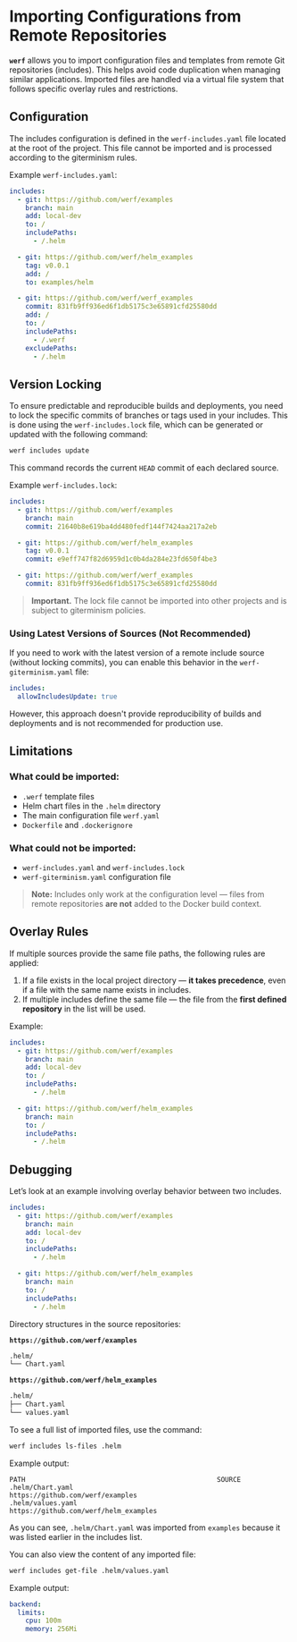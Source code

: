 # Importing Configurations from Remote Repositories

**`werf`** allows you to import configuration files and templates from remote Git repositories (includes). This helps avoid code duplication when managing similar applications. Imported files are handled via a virtual file system that follows specific overlay rules and restrictions.

## Configuration

The includes configuration is defined in the `werf-includes.yaml` file located at the root of the project. This file cannot be imported and is processed according to the giterminism rules.

Example `werf-includes.yaml`:

```yaml
includes:
  - git: https://github.com/werf/examples
    branch: main
    add: local-dev
    to: /
    includePaths:
      - /.helm

  - git: https://github.com/werf/helm_examples
    tag: v0.0.1
    add: /
    to: examples/helm

  - git: https://github.com/werf/werf_examples
    commit: 831fb9ff936ed6f1db5175c3e65891cfd25580dd
    add: /
    to: /
    includePaths:
      - /.werf
    excludePaths:
      - /.helm
```

## Version Locking

To ensure predictable and reproducible builds and deployments, you need to lock the specific commits of branches or tags used in your includes. This is done using the `werf-includes.lock` file, which can be generated or updated with the following command:

```bash
werf includes update
```

This command records the current `HEAD` commit of each declared source.

Example `werf-includes.lock`:

```yaml
includes:
  - git: https://github.com/werf/examples
    branch: main
    commit: 21640b8e619ba4dd480fedf144f7424aa217a2eb

  - git: https://github.com/werf/helm_examples
    tag: v0.0.1
    commit: e9eff747f82d6959d1c0b4da284e23fd650f4be3

  - git: https://github.com/werf/werf_examples
    commit: 831fb9ff936ed6f1db5175c3e65891cfd25580dd
```

> **Important.** The lock file cannot be imported into other projects and is subject to giterminism policies.

### Using Latest Versions of Sources (Not Recommended)

If you need to work with the latest version of a remote include source (without locking commits), you can enable this behavior in the `werf-giterminism.yaml` file:

```yaml
includes:
  allowIncludesUpdate: true
```

However, this approach doesn't provide reproducibility of builds and deployments and is not recommended for production use.


## Limitations

### What could be imported:

* `.werf` template files
* Helm chart files in the `.helm` directory
* The main configuration file `werf.yaml`
* `Dockerfile` and `.dockerignore`

### What **could not be** imported:

* `werf-includes.yaml` and `werf-includes.lock`
* `werf-giterminism.yaml` configuration file

> **Note:** Includes only work at the configuration level — files from remote repositories **are not** added to the Docker build context.

## Overlay Rules

If multiple sources provide the same file paths, the following rules are applied:

1. If a file exists in the local project directory — **it takes precedence**, even if a file with the same name exists in includes.
2. If multiple includes define the same file — the file from the **first defined repository** in the list will be used.

Example:

```yaml
includes:
  - git: https://github.com/werf/examples
    branch: main
    add: local-dev
    to: /
    includePaths:
      - /.helm

  - git: https://github.com/werf/helm_examples
    branch: main
    to: /
    includePaths:
      - /.helm
```

## Debugging

Let’s look at an example involving overlay behavior between two includes.

```yaml
includes:
  - git: https://github.com/werf/examples
    branch: main
    add: local-dev
    to: /
    includePaths:
      - /.helm

  - git: https://github.com/werf/helm_examples
    branch: main
    to: /
    includePaths:
      - /.helm
```

Directory structures in the source repositories:

**`https://github.com/werf/examples`**

```bash
.helm/
└── Chart.yaml
```

**`https://github.com/werf/helm_examples`**

```bash
.helm/
├── Chart.yaml
└── values.yaml
```

To see a full list of imported files, use the command:

```bash
werf includes ls-files .helm
```

Example output:

```
PATH                                                SOURCE
.helm/Chart.yaml                                    https://github.com/werf/examples
.helm/values.yaml                                   https://github.com/werf/helm_examples
```

As you can see, `.helm/Chart.yaml` was imported from `examples` because it was listed earlier in the includes list.

You can also view the content of any imported file:

```bash
werf includes get-file .helm/values.yaml
```

Example output:

```yaml
backend:
  limits:
    cpu: 100m
    memory: 256Mi
```
